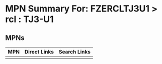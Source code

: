 



# MPN Summary For: FZERCLTJ3U1 > rcl : TJ3-U1

## MPNs
  

|MPN|Direct Links|Search Links|
| :--- | :--- | :--- |
||||
